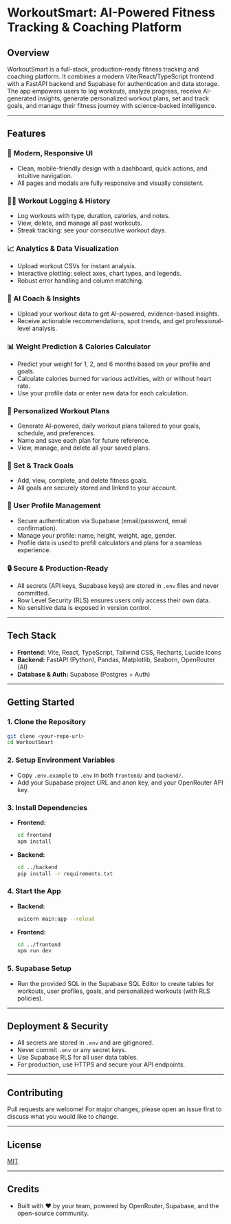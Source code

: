 # WorkoutSmart: AI-Powered Fitness Tracking & Coaching Platform

## Overview
WorkoutSmart is a full-stack, production-ready fitness tracking and coaching platform. It combines a modern Vite/React/TypeScript frontend with a FastAPI backend and Supabase for authentication and data storage. The app empowers users to log workouts, analyze progress, receive AI-generated insights, generate personalized workout plans, set and track goals, and manage their fitness journey with science-backed intelligence.

---

## Features

### 🚀 Modern, Responsive UI
- Clean, mobile-friendly design with a dashboard, quick actions, and intuitive navigation.
- All pages and modals are fully responsive and visually consistent.

### 🏋️‍♂️ Workout Logging & History
- Log workouts with type, duration, calories, and notes.
- View, delete, and manage all past workouts.
- Streak tracking: see your consecutive workout days.

### 📈 Analytics & Data Visualization
- Upload workout CSVs for instant analysis.
- Interactive plotting: select axes, chart types, and legends.
- Robust error handling and column matching.

### 🤖 AI Coach & Insights
- Upload your workout data to get AI-powered, evidence-based insights.
- Receive actionable recommendations, spot trends, and get professional-level analysis.

### 📊 Weight Prediction & Calories Calculator
- Predict your weight for 1, 2, and 6 months based on your profile and goals.
- Calculate calories burned for various activities, with or without heart rate.
- Use your profile data or enter new data for each calculation.

### 📝 Personalized Workout Plans
- Generate AI-powered, daily workout plans tailored to your goals, schedule, and preferences.
- Name and save each plan for future reference.
- View, manage, and delete all your saved plans.

### 🎯 Set & Track Goals
- Add, view, complete, and delete fitness goals.
- All goals are securely stored and linked to your account.

### 👤 User Profile Management
- Secure authentication via Supabase (email/password, email confirmation).
- Manage your profile: name, height, weight, age, gender.
- Profile data is used to prefill calculators and plans for a seamless experience.

### 🔒 Secure & Production-Ready
- All secrets (API keys, Supabase keys) are stored in `.env` files and never committed.
- Row Level Security (RLS) ensures users only access their own data.
- No sensitive data is exposed in version control.

---

## Tech Stack
- **Frontend:** Vite, React, TypeScript, Tailwind CSS, Recharts, Lucide Icons
- **Backend:** FastAPI (Python), Pandas, Matplotlib, Seaborn, OpenRouter (AI)
- **Database & Auth:** Supabase (Postgres + Auth)

---

## Getting Started

### 1. Clone the Repository
```sh
git clone <your-repo-url>
cd WorkoutSmart
```

### 2. Setup Environment Variables
- Copy `.env.example` to `.env` in both `frontend/` and `backend/`.
- Add your Supabase project URL and anon key, and your OpenRouter API key.

### 3. Install Dependencies
- **Frontend:**
  ```sh
  cd frontend
  npm install
  ```
- **Backend:**
  ```sh
  cd ../backend
  pip install -r requirements.txt
  ```

### 4. Start the App
- **Backend:**
  ```sh
  uvicorn main:app --reload
  ```
- **Frontend:**
  ```sh
  cd ../frontend
  npm run dev
  ```

### 5. Supabase Setup
- Run the provided SQL in the Supabase SQL Editor to create tables for workouts, user profiles, goals, and personalized workouts (with RLS policies).

---

## Deployment & Security
- All secrets are stored in `.env` and are gitignored.
- Never commit `.env` or any secret keys.
- Use Supabase RLS for all user data tables.
- For production, use HTTPS and secure your API endpoints.

---

## Contributing
Pull requests are welcome! For major changes, please open an issue first to discuss what you would like to change.

---

## License
[MIT](LICENSE)

---

## Credits
- Built with ❤️ by your team, powered by OpenRouter, Supabase, and the open-source community.
